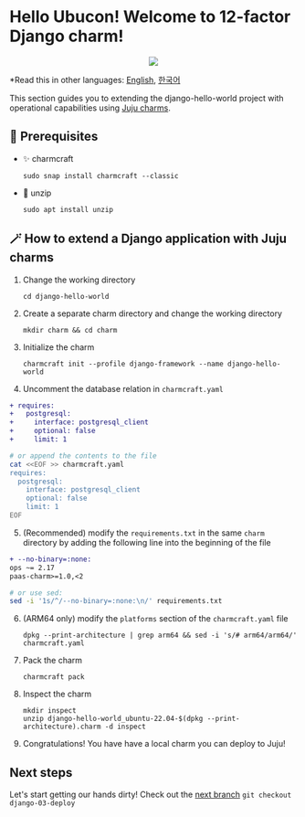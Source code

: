 # Hello Ubucon! Welcome to 12-factor Django charm!

<p align="center">
    <img src="https://res.cloudinary.com/canonical/image/fetch/f_auto,q_auto,fl_sanitize,c_fill,w_200,h_200/https://api.charmhub.io/api/v1/media/download/charm_g5MbnEy7wX7GTPtr20TcB16YCvXXZu2Y_icon_e08d61629f52f85dd79e8222b8b2360a7377af42e1a0f22fceca778ec3226d7c.png">
</p>

\*Read this in other languages: [English](README.md), [한국어](README.ko.md)

This section guides you to extending the django-hello-world project with operational capabilities
using [Juju charms](https://juju.is/).

## 📝 Prerequisites

- ✨ charmcraft
  ```
  sudo snap install charmcraft --classic
  ```
- 📂 unzip
  ```
  sudo apt install unzip
  ```

## 🪄 How to extend a Django application with Juju charms

1. Change the working directory
   ```
   cd django-hello-world
   ```
2. Create a separate charm directory and change the working directory
   ```
   mkdir charm && cd charm
   ```
3. Initialize the charm
   ```
   charmcraft init --profile django-framework --name django-hello-world
   ```
4. Uncomment the database relation in `charmcraft.yaml`

```diff
+ requires:
+   postgresql:
+     interface: postgresql_client
+     optional: false
+     limit: 1
```

```bash
# or append the contents to the file
cat <<EOF >> charmcraft.yaml
requires:
  postgresql:
    interface: postgresql_client
    optional: false
    limit: 1
EOF
```

5. (Recommended) modify the `requirements.txt` in the same `charm` directory by adding the following line into the beginning of the file

```diff
+ --no-binary=:none:
ops ~= 2.17
paas-charm>=1.0,<2
```

```bash
# or use sed:
sed -i '1s/^/--no-binary=:none:\n/' requirements.txt
```

6. (ARM64 only) modify the `platforms` section of the `charmcraft.yaml` file
   ```
   dpkg --print-architecture | grep arm64 && sed -i 's/# arm64/arm64/' charmcraft.yaml
   ```
7. Pack the charm
   ```
   charmcraft pack
   ```
8. Inspect the charm
   ```
   mkdir inspect
   unzip django-hello-world_ubuntu-22.04-$(dpkg --print-architecture).charm -d inspect
   ```
9. Congratulations! You have have a local charm you can deploy to Juju!

## Next steps

Let's start getting our hands dirty! Check out the [next branch](https://github.com/yanksyoon/hello-ubucon/tree/django-03-deploy) `git checkout django-03-deploy`
